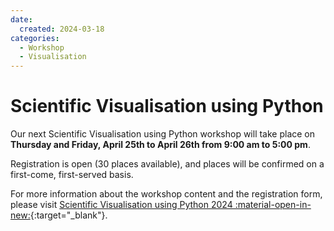 ```yaml
---
date:
  created: 2024-03-18
categories:
  - Workshop
  - Visualisation
---
```


# Scientific Visualisation using Python

Our next Scientific Visualisation using Python workshop will take place on **Thursday and Friday, April 25th to April 26th from 9:00 am to 5:00 pm**.

<!-- more -->

Registration is open (30 places available), and places will be confirmed on a first-come, first-served basis.

For more information about the workshop content and the registration form, please visit [Scientific Visualisation using Python 2024 :material-open-in-new:](https://c2sm.ethz.ch/education/technical-training/python-visualisation-2024.html){:target="_blank"}.